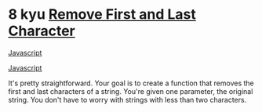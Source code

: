 # 8 kyu [Remove First and Last Character](https://www.codewars.com/kata/56bc28ad5bdaeb48760009b0)

<!-- START LANGUAGE_LINKS -->

[Javascript](./javascript.js)

[Javascript](./javascript1.js)

<!-- END LANGUAGE_LINKS -->

It's pretty straightforward. Your goal is to create a function that removes the first and last characters of a string. You're given one parameter, the original string.  You don't have to worry with strings with less than two characters.